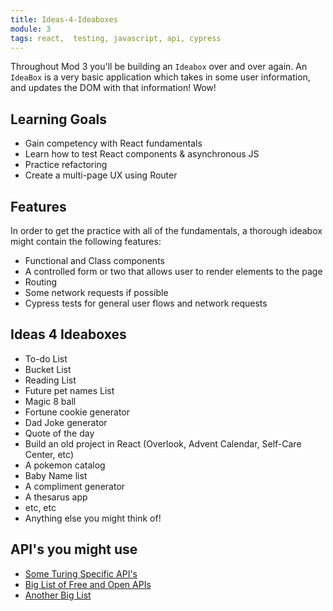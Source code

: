 ```yaml
---
title: Ideas-4-Ideaboxes
module: 3
tags: react,  testing, javascript, api, cypress
---
```


Throughout Mod 3 you'll be building an `Ideabox` over and over again. An `IdeaBox` is a very basic application which takes in some user information, and updates the DOM with that information! Wow!

## Learning Goals

* Gain competency with React fundamentals
* Learn how to test React components & asynchronous JS
* Practice refactoring
* Create a multi-page UX using Router

## Features
In order to get the practice with all of the fundamentals, a thorough ideabox might contain the following features:

- Functional and Class components
- A controlled form or two that allows user to render elements to the page
- Routing
- Some network requests if possible
- Cypress tests for general user flows and network requests


## Ideas 4 Ideaboxes
- To-do List
- Bucket List
- Reading List
- Future pet names List
- Magic 8 ball
- Fortune cookie generator
- Dad Joke generator
- Quote of the day
- Build an old project in React (Overlook, Advent Calendar, Self-Care Center, etc)
- A pokemon catalog
- Baby Name list
- A compliment generator
- A thesarus app
- etc, etc
- Anything else you might think of!

## API's you might use
- [Some Turing Specific API's](https://github.com/turingschool-examples/react-practice-servers)
- [Big List of Free and Open APIs](https://mixedanalytics.com/blog/list-actually-free-open-no-auth-needed-apis/)
- [Another Big List](https://github.com/public-apis/public-apis)
